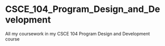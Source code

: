 # CSCE_104_Program_Design_and_Development
All my coursework in my CSCE 104 Program Design and Development course
